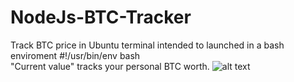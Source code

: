 # NodeJs-BTC-Tracker
Track BTC price in Ubuntu terminal intended to launched in a bash enviroment #!/usr/bin/env bash  
"Current value" tracks your personal BTC worth.
![alt text](https://i.imgur.com/m81SvFi.png)
